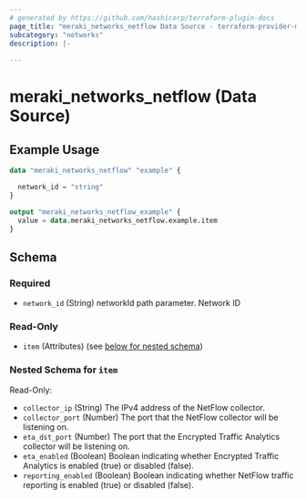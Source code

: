```yaml
---
# generated by https://github.com/hashicorp/terraform-plugin-docs
page_title: "meraki_networks_netflow Data Source - terraform-provider-meraki"
subcategory: "networks"
description: |-
  
---
```


# meraki_networks_netflow (Data Source)



## Example Usage

```terraform
data "meraki_networks_netflow" "example" {

  network_id = "string"
}

output "meraki_networks_netflow_example" {
  value = data.meraki_networks_netflow.example.item
}
```

<!-- schema generated by tfplugindocs -->
## Schema

### Required

- `network_id` (String) networkId path parameter. Network ID

### Read-Only

- `item` (Attributes) (see [below for nested schema](#nestedatt--item))

<a id="nestedatt--item"></a>
### Nested Schema for `item`

Read-Only:

- `collector_ip` (String) The IPv4 address of the NetFlow collector.
- `collector_port` (Number) The port that the NetFlow collector will be listening on.
- `eta_dst_port` (Number) The port that the Encrypted Traffic Analytics collector will be listening on.
- `eta_enabled` (Boolean) Boolean indicating whether Encrypted Traffic Analytics is enabled (true) or disabled (false).
- `reporting_enabled` (Boolean) Boolean indicating whether NetFlow traffic reporting is enabled (true) or disabled (false).
